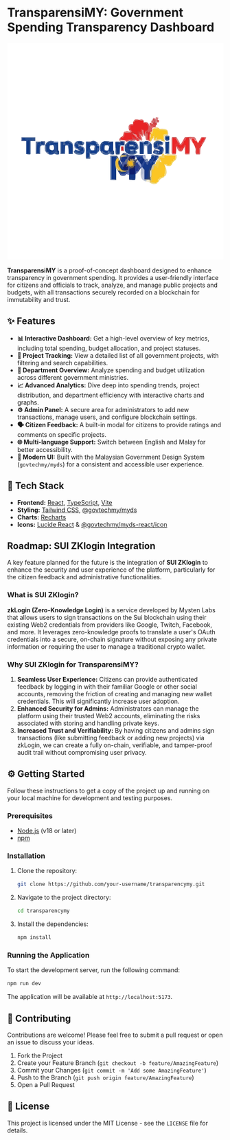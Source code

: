 # TransparensiMY: Government Spending Transparency Dashboard

![TransparensiMY Logo](./src/assets/logo-tm.svg)

**TransparensiMY** is a proof-of-concept dashboard designed to enhance transparency in government spending. It provides a user-friendly interface for citizens and officials to track, analyze, and manage public projects and budgets, with all transactions securely recorded on a blockchain for immutability and trust.

## ✨ Features

-   **📊 Interactive Dashboard:** Get a high-level overview of key metrics, including total spending, budget allocation, and project statuses.
-   **📂 Project Tracking:** View a detailed list of all government projects, with filtering and search capabilities.
-   **🏢 Department Overview:** Analyze spending and budget utilization across different government ministries.
-   **📈 Advanced Analytics:** Dive deep into spending trends, project distribution, and department efficiency with interactive charts and graphs.
-   **⚙️ Admin Panel:** A secure area for administrators to add new transactions, manage users, and configure blockchain settings.
-   **🗣️ Citizen Feedback:** A built-in modal for citizens to provide ratings and comments on specific projects.
-   **🌐 Multi-language Support:** Switch between English and Malay for better accessibility.
-   **🎨 Modern UI:** Built with the Malaysian Government Design System (`govtechmy/myds`) for a consistent and accessible user experience.

## 🚀 Tech Stack

-   **Frontend:** [React](https://reactjs.org/), [TypeScript](https://www.typescriptlang.org/), [Vite](https://vitejs.dev/)
-   **Styling:** [Tailwind CSS](https://tailwindcss.com/), [@govtechmy/myds](https://myds.gov.tech/)
-   **Charts:** [Recharts](https://recharts.org/)
-   **Icons:** [Lucide React](https://lucide.dev/) & [@govtechmy/myds-react/icon](https://myds.gov.tech/)

##  Roadmap: SUI ZKlogin Integration

A key feature planned for the future is the integration of **SUI ZKlogin** to enhance the security and user experience of the platform, particularly for the citizen feedback and administrative functionalities.

### What is SUI ZKlogin?

**zkLogin (Zero-Knowledge Login)** is a service developed by Mysten Labs that allows users to sign transactions on the Sui blockchain using their existing Web2 credentials from providers like Google, Twitch, Facebook, and more. It leverages zero-knowledge proofs to translate a user's OAuth credentials into a secure, on-chain signature without exposing any private information or requiring the user to manage a traditional crypto wallet.

### Why SUI ZKlogin for TransparensiMY?

1.  **Seamless User Experience:** Citizens can provide authenticated feedback by logging in with their familiar Google or other social accounts, removing the friction of creating and managing new wallet credentials. This will significantly increase user adoption.
2.  **Enhanced Security for Admins:** Administrators can manage the platform using their trusted Web2 accounts, eliminating the risks associated with storing and handling private keys.
3.  **Increased Trust and Verifiability:** By having citizens and admins sign transactions (like submitting feedback or adding new projects) via zkLogin, we can create a fully on-chain, verifiable, and tamper-proof audit trail without compromising user privacy.

## ⚙️ Getting Started

Follow these instructions to get a copy of the project up and running on your local machine for development and testing purposes.

### Prerequisites

-   [Node.js](https://nodejs.org/) (v18 or later)
-   [npm](https://www.npmjs.com/)

### Installation

1.  Clone the repository:
    ```bash
    git clone https://github.com/your-username/transparencymy.git
    ```
2.  Navigate to the project directory:
    ```bash
    cd transparencymy
    ```
3.  Install the dependencies:
    ```bash
    npm install
    ```

### Running the Application

To start the development server, run the following command:

```bash
npm run dev
```

The application will be available at `http://localhost:5173`.

## 🤝 Contributing

Contributions are welcome! Please feel free to submit a pull request or open an issue to discuss your ideas.

1.  Fork the Project
2.  Create your Feature Branch (`git checkout -b feature/AmazingFeature`)
3.  Commit your Changes (`git commit -m 'Add some AmazingFeature'`)
4.  Push to the Branch (`git push origin feature/AmazingFeature`)
5.  Open a Pull Request

## 📄 License

This project is licensed under the MIT License - see the `LICENSE` file for details.